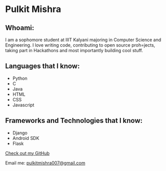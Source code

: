 # Pulkit Mishra

## Whoami:
I am a sophomore student at IIIT Kalyani majoring in Computer Science and Engineering. I love writing code, contributing to open source proh=jects, taking part in Hackathons and most importantly building cool stuff. 



## Languages that I know:

- Python
- C
- Java
- HTML
- CSS
- Javascript



## Frameworks and Technologies that I know:

- Django
- Android SDK
- Flask


[Check out my GitHub](https://github.com/PulkitMishra)

Email me: pulkitmishra007@gmail.com
